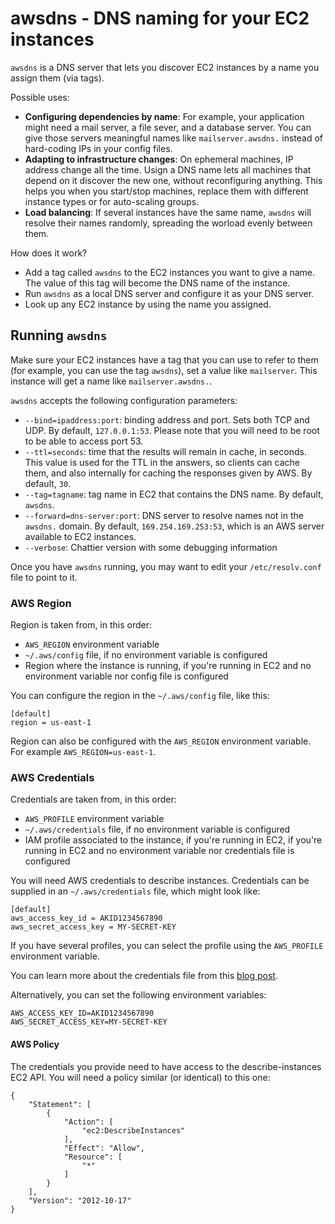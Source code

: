 # awsdns - DNS naming for your EC2 instances

`awsdns` is a DNS server that lets you discover EC2 instances by a name you assign them (via tags).

Possible uses:

* **Configuring dependencies by name**: For example, your application might need a mail server, a file sever, and a database server. You can give those servers meaningful names like `mailserver.awsdns.` instead of hard-coding IPs in your config files.
* **Adapting to infrastructure changes**: On ephemeral machines, IP address change all the time. Usign a DNS name lets all machines that depend on it discover the new one, without reconfiguring anything. This helps you when you start/stop machines, replace them with different instance types or for auto-scaling groups.
* **Load balancing**: If several instances have the same name, `awsdns` will resolve their names randomly, spreading the worload evenly between them.

How does it work?

* Add a tag called `awsdns` to the EC2 instances you want to give a name. The value of this tag will become the DNS name of the instance.
* Run `awsdns` as a local DNS server and configure it as your DNS server.
* Look up any EC2 instance by using the name you assigned.

## Running `awsdns`

Make sure your EC2 instances have a tag that you can use to refer to them (for example, you can use the tag `awsdns`), set a value like `mailserver`. This instance will get a name like `mailserver.awsdns.`.

`awsdns` accepts the following configuration parameters:

* `--bind=ipaddress:port`: binding address and port. Sets both TCP and UDP. By default, `127.0.0.1:53`. Please note that you will need to be root to be able to access port 53.
* `--ttl=seconds`: time that the results will remain in cache, in seconds. This value is used for the TTL in the answers, so clients can cache them, and also internally for caching the responses given by AWS. By default, `30`.
* `--tag=tagname`: tag name in EC2 that contains the DNS name. By default, `awsdns`.
* `--forward=dns-server:port`: DNS server to resolve names not in the `awsdns.` domain. By default, `169.254.169.253:53`, which is an AWS server available to EC2 instances.
* `--verbose`: Chattier version with some debugging information

Once you have `awsdns` running, you may want to edit your `/etc/resolv.conf` file to point to it.

### AWS Region

Region is taken from, in this order:

* `AWS_REGION` environment variable
* `~/.aws/config` file, if no environment variable is configured
* Region where the instance is running, if you're running in EC2 and no environment variable nor config file is configured

You can configure the region in the `~/.aws/config` file, like this:

```
[default]
region = us-east-1
```

Region can also be configured with the `AWS_REGION` environment variable. For example `AWS_REGION=us-east-1`.

### AWS Credentials

Credentials are taken from, in this order:

* `AWS_PROFILE` environment variable
* `~/.aws/credentials` file, if no environment variable is configured
* IAM profile associated to the instance, if you're running in EC2, if you're running in EC2 and no environment variable nor credentials file is configured

You will need AWS credentials to describe instances. Credentials can be supplied in an 
`~/.aws/credentials` file, which might look like:

```
[default]
aws_access_key_id = AKID1234567890
aws_secret_access_key = MY-SECRET-KEY
```

If you have several profiles, you can select the profile using the `AWS_PROFILE` environment variable.

You can learn more about the credentials file from this
[blog post](http://blogs.aws.amazon.com/security/post/Tx3D6U6WSFGOK2H/A-New-and-Standardized-Way-to-Manage-Credentials-in-the-AWS-SDKs).

Alternatively, you can set the following environment variables:

```
AWS_ACCESS_KEY_ID=AKID1234567890
AWS_SECRET_ACCESS_KEY=MY-SECRET-KEY
```

#### AWS Policy

The credentials you provide need to have access to the describe-instances EC2 API. You will need a policy similar (or identical) to this one:

```
{
    "Statement": [
        {
            "Action": [
                "ec2:DescribeInstances"
            ],
            "Effect": "Allow",
            "Resource": [
                "*"
            ]
        }
    ],
    "Version": "2012-10-17"
}
```